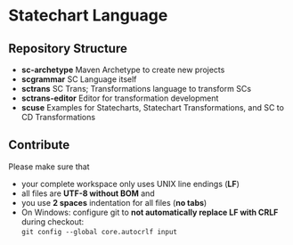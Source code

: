 # Statechart Language

## Repository Structure
* __sc-archetype__ Maven Archetype to create new projects
* __scgrammar__ SC Language itself
* __sctrans__ SC Trans; Transformations language to transform SCs
* __sctrans-editor__ Editor for transformation development
* __scuse__ Examples for Statecharts, Statechart Transformations, and SC to CD Transformations

## Contribute

Please make sure that 
* your complete workspace only uses UNIX line endings (**LF**)
* all files are **UTF-8 without BOM** and
* you use **2 spaces** indentation for all files (**no tabs**)
* On Windows: configure git to **not automatically replace LF with CRLF** during checkout:  
      `git config --global core.autocrlf input`